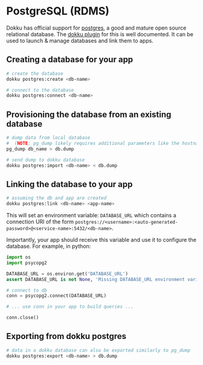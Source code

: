 # PostgreSQL (RDMS)

Dokku has official support for [postgres](https://www.postgresql.org/), a good and mature open source relational database. The [dokku plugin](https://github.com/dokku/dokku-postgres) for this is well documented. It can be used to launch & manage databases and link them to apps.

## Creating a database for your app

```bash
# create the database
dokku postgres:create <db-name>

# connect to the database
dokku postgres:connect <db-name>
```

## Provisioning the database from an existing database

```bash
# dump data from local database
#  (NOTE: pg_dump likely requires additional parameters like the hostname, username & password to local db)
pg_dump db_name > db.dump

# send dump to dokku database
dokku postgres:import <db-name> < db.dump
```

## Linking the database to your app

```bash
# assuming the db and app are created
dokku postgres:link <db-name> <app-name>
```

This will set an environment variable: `DATABASE_URL` which contains a connection URI of the form `postgres://<username>:<auto-generated-password>@<service-name>:5432/<db-name>`.

Importantly, your app should receive this variable and use it to configure the database. For example, in python:

```python
import os
import psycopg2

DATABASE_URL = os.environ.get('DATABASE_URL')
assert DATABASE_URL is not None, 'Missing DATABASE_URL environment variable to connect to the database'

# connect to db
conn = psycopg2.connect(DATABASE_URL)

# ... use conn in your app to build queries ...

conn.close()
```

## Exporting from dokku postgres

```bash
# data in a dokku database can also be exported similarly to pg_dump
dokku postgres:export <db-name> > db.dump
```
